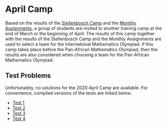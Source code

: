 # April Camp

Based on the results of the [Stellenbosch Camp](../stellenbosch) and the [Monthly Assignments](../monthlies), a group of students are invited to another training camp at the end of March or the beginning of April. The results of this camp together with the results of the Stellenbosch Camp and the Monthly Assignments are used to select a team for the International Mathematics Olympiad. If this camp takes place before the Pan-African Mathematics Olympiad, then the results are also considered when choosing a team for the Pan-African Mathematics Olympiad.

## Test Problems

Unfortunately, no solutions for the 2020 April Camp are available. For convenience, compiled versions of the tests are linked below.

* [Test 1](./pdfs/test1.pdf)
* [Test 2](./pdfs/test2.pdf)
* [Test 3](./pdfs/test3.pdf)
* [Test 4](./pdfs/test4.pdf)